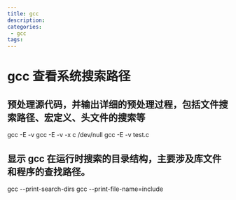 ```yaml
---
title: gcc
description:
categories:
 - gcc
tags:
---
```



# gcc 查看系统搜索路径

## 预处理源代码，并输出详细的预处理过程，包括文件搜索路径、宏定义、头文件的搜索等
gcc -E -v
gcc -E -v -x c /dev/null
gcc -E -v test.c
## 显示 gcc 在运行时搜索的目录结构，主要涉及库文件和程序的查找路径。
gcc --print-search-dirs
gcc --print-file-name=include